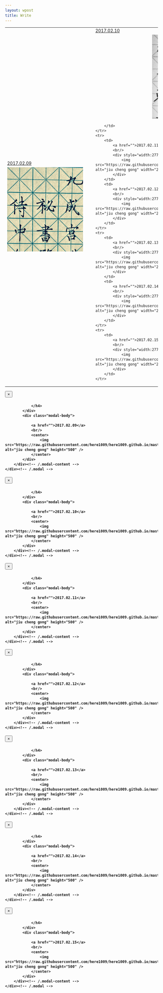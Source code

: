 ```yaml
---
layout: wpost
title: Write
---
```


<table>
	<tr>
		<td>
			<a href="">2017.02.09</a>
			<br/>
			<div style="width:277px;height:277px;margin:5px auto;overflow: hidden;">
				<img src="https://raw.githubusercontent.com/here1009/here1009.github.io/master/images/jiuchenggong1.jpg" alt="jiu cheng gong" width="250" data-toggle="modal" data-target="#myModal1"/>
			</div>
		</td>
		<td>
			<a href="">2017.02.10</a>
			<br/>
			<div style="width:277px;height:277px;margin:5px auto;overflow: hidden;">
				<img src="https://raw.githubusercontent.com/here1009/here1009.github.io/master/images/jiuchenggong2.jpg" alt="jiu cheng gong" width="250" data-toggle="modal" data-target="#myModal2"/>
			</div>
			
		</td>
	</tr>
	<tr>
		<td>
			<a href="">2017.02.11</a>
			<br/>
			<div style="width:277px;height:277px;margin:5px auto;overflow: hidden;">
				<img src="https://raw.githubusercontent.com/here1009/here1009.github.io/master/images/xia.jpg" alt="jiu cheng gong" width="250" data-toggle="modal" data-target="#myModal3"/>
			</div>
		</td>
		<td>
			<a href="">2017.02.12</a>
			<br/>
			<div style="width:277px;height:277px;margin:5px auto;overflow: hidden;">
				<img src="https://raw.githubusercontent.com/here1009/here1009.github.io/master/images/zhi.jpg" alt="jiu cheng gong" width="250" data-toggle="modal" data-target="#myModal4"/>
			</div>
		</td>
	</tr>
	<tr>
		<td>
			<a href="">2017.02.13</a>
			<br/>
			<div style="width:277px;height:277px;margin:5px auto;overflow: hidden;">
				<img src="https://raw.githubusercontent.com/here1009/here1009.github.io/master/images/yue.jpg" alt="jiu cheng gong" width="250" data-toggle="modal" data-target="#myModal5"/>
			</div>
		</td>
		<td>
			<a href="">2017.02.14</a>
			<br/>
			<div style="width:277px;height:277px;margin:5px auto;overflow: hidden;">
				<img src="https://raw.githubusercontent.com/here1009/here1009.github.io/master/images/huang.jpg" alt="jiu cheng gong" width="250" data-toggle="modal" data-target="#myModal6"/>
			</div>
		</td>
	</tr>
	<tr>
		<td>
			<a href="">2017.02.15</a>
			<br/>
			<div style="width:277px;height:277px;margin:5px auto;overflow: hidden;">
				<img src="https://raw.githubusercontent.com/here1009/here1009.github.io/master/images/di.jpg" alt="jiu cheng gong" width="250" data-toggle="modal" data-target="#myModal7"/>
			</div>
		</td>
	</tr>
</table>
<div class="modal fade" id="myModal1" tabindex="-1" role="dialog" aria-labelledby="myModalLabel" aria-hidden="true">
	<div class="modal-dialog">
		<div class="modal-content">
			<div class="modal-header">
				<button type="button" class="close" data-dismiss="modal" aria-hidden="true">
					&times;
				</button>
				<h4 class="modal-title" id="myModalLabel">

				</h4>
			</div>
			<div class="modal-body">

				<a href="">2017.02.09</a>
				<br/>
				<center>
					<img src="https://raw.githubusercontent.com/here1009/here1009.github.io/master/images/jiuchenggong1.jpg" alt="jiu cheng gong" height="500" />
				</center>
			</div>
		</div><!-- /.modal-content -->
	</div><!-- /.modal -->
</div>
<div class="modal fade" id="myModal2" tabindex="-1" role="dialog" aria-labelledby="myModalLabel" aria-hidden="true">
	<div class="modal-dialog">
		<div class="modal-content">
			<div class="modal-header">
				<button type="button" class="close" data-dismiss="modal" aria-hidden="true">
					&times;
				</button>
				<h4 class="modal-title" id="myModalLabel">

				</h4>
			</div>
			<div class="modal-body">

				<a href="">2017.02.10</a>
				<br/>
				<center>
					<img src="https://raw.githubusercontent.com/here1009/here1009.github.io/master/images/jiuchenggong2.jpg" alt="jiu cheng gong" height="500" />
				</center>
			</div>
		</div><!-- /.modal-content -->
	</div><!-- /.modal -->
</div>
<div class="modal fade" id="myModal3" tabindex="-1" role="dialog" aria-labelledby="myModalLabel" aria-hidden="true">
	<div class="modal-dialog">
		<div class="modal-content">
			<div class="modal-header">
				<button type="button" class="close" data-dismiss="modal" aria-hidden="true">
					&times;
				</button>
				<h4 class="modal-title" id="myModalLabel">

				</h4>
			</div>
			<div class="modal-body">

				<a href="">2017.02.11</a>
				<br/>
				<center>
					<img src="https://raw.githubusercontent.com/here1009/here1009.github.io/master/images/xia.jpg" alt="jiu cheng gong" height="500" />
				</center>
			</div>
		</div><!-- /.modal-content -->
	</div><!-- /.modal -->
</div>
<div class="modal fade" id="myModal4" tabindex="-1" role="dialog" aria-labelledby="myModalLabel" aria-hidden="true">
	<div class="modal-dialog">
		<div class="modal-content">
			<div class="modal-header">
				<button type="button" class="close" data-dismiss="modal" aria-hidden="true">
					&times;
				</button>
				<h4 class="modal-title" id="myModalLabel">

				</h4>
			</div>
			<div class="modal-body">

				<a href="">2017.02.12</a>
				<br/>
				<center>
					<img src="https://raw.githubusercontent.com/here1009/here1009.github.io/master/images/zhi.jpg" alt="jiu cheng gong" height="500" />
				</center>
			</div>
		</div><!-- /.modal-content -->
	</div><!-- /.modal -->
</div>
<div class="modal fade" id="myModal5" tabindex="-1" role="dialog" aria-labelledby="myModalLabel" aria-hidden="true">
	<div class="modal-dialog">
		<div class="modal-content">
			<div class="modal-header">
				<button type="button" class="close" data-dismiss="modal" aria-hidden="true">
					&times;
				</button>
				<h4 class="modal-title" id="myModalLabel">

				</h4>
			</div>
			<div class="modal-body">

				<a href="">2017.02.13</a>
				<br/>
				<center>
					<img src="https://raw.githubusercontent.com/here1009/here1009.github.io/master/images/yue.jpg" alt="jiu cheng gong" height="500" />
				</center>
			</div>
		</div><!-- /.modal-content -->
	</div><!-- /.modal -->
</div>
<div class="modal fade" id="myModal6" tabindex="-1" role="dialog" aria-labelledby="myModalLabel" aria-hidden="true">
	<div class="modal-dialog">
		<div class="modal-content">
			<div class="modal-header">
				<button type="button" class="close" data-dismiss="modal" aria-hidden="true">
					&times;
				</button>
				<h4 class="modal-title" id="myModalLabel">

				</h4>
			</div>
			<div class="modal-body">

				<a href="">2017.02.14</a>
				<br/>
				<center>
					<img src="https://raw.githubusercontent.com/here1009/here1009.github.io/master/images/huang.jpg" alt="jiu cheng gong" height="500" />
				</center>
			</div>
		</div><!-- /.modal-content -->
	</div><!-- /.modal -->
</div>
<div class="modal fade" id="myModal7" tabindex="-1" role="dialog" aria-labelledby="myModalLabel" aria-hidden="true">
	<div class="modal-dialog">
		<div class="modal-content">
			<div class="modal-header">
				<button type="button" class="close" data-dismiss="modal" aria-hidden="true">
					&times;
				</button>
				<h4 class="modal-title" id="myModalLabel">

				</h4>
			</div>
			<div class="modal-body">

				<a href="">2017.02.15</a>
				<br/>
				<center>
					<img src="https://raw.githubusercontent.com/here1009/here1009.github.io/master/images/di.jpg" alt="jiu cheng gong" height="500" />
				</center>
			</div>
		</div><!-- /.modal-content -->
	</div><!-- /.modal -->
</div>
